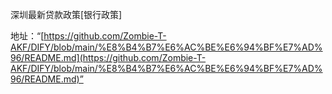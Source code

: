 深圳最新贷款政策[银行政策]

地址：“[https://github.com/Zombie-T-AKF/DIFY/blob/main/%E8%B4%B7%E6%AC%BE%E6%94%BF%E7%AD%96/README.md](https://github.com/Zombie-T-AKF/DIFY/blob/main/%E8%B4%B7%E6%AC%BE%E6%94%BF%E7%AD%96/README.md)”



 

 

 

